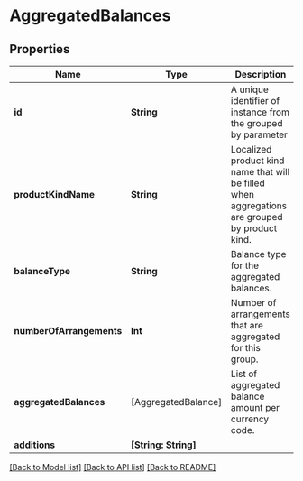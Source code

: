 # AggregatedBalances

## Properties
Name | Type | Description | Notes
------------ | ------------- | ------------- | -------------
**id** | **String** | A unique identifier of instance from the grouped by parameter | [optional] 
**productKindName** | **String** | Localized product kind name that will be filled when aggregations are grouped by product kind. | [optional] 
**balanceType** | **String** | Balance type for the aggregated balances. | [optional] 
**numberOfArrangements** | **Int** | Number of arrangements that are aggregated for this group. | [optional] 
**aggregatedBalances** | [AggregatedBalance] | List of aggregated balance amount per currency code. | [optional] 
**additions** | **[String: String]** |  | [optional] 

[[Back to Model list]](../README.md#documentation-for-models) [[Back to API list]](../README.md#documentation-for-api-endpoints) [[Back to README]](../README.md)

